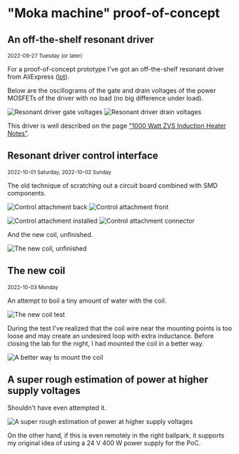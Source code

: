 # "Moka machine" proof-of-concept

## An off-the-shelf resonant driver

<small>2022-09-27 Tuesday (or later)</small>

For a proof-of-concept prototype I've got an off-the-shelf resonant driver from AliExpress ([lot](https://www.aliexpress.com/item/33010919113.html)).

Below are the oscillograms of the gate and drain voltages of the power MOSFETs of the driver with no load (no big difference under load).

![Resonant driver gate voltages](images/001%20ZVS%20gate%20voltage.png) ![Resonant driver drain voltages](images/002%20ZVS%20drain%20voltage.png)

This driver is well described on the page ["1000 Watt ZVS Induction Heater Notes"](https://spaco.org/Blacksmithing/ZVSInductionHeater/1000WattZVSInductionHeaterNotes.htm).

## Resonant driver control interface

<small>2022-10-01 Saturday, 2022-10-02 Sunday</small>

The old technique of scratching out a circuit board combined with SMD components.

![Control attachment back](images/003%20IMG_4103.jpeg) ![Control attachment front](images/004%20IMG_4104.jpeg)

![Control attachment installed](images/005%20IMG_4105.jpeg) ![Control attachment connector](images/006%20IMG_4106.jpeg)

And the new coil, unfinished.

![The new coil, unfinished](images/007%20IMG_4107.jpeg)

## The new coil

<small>2022-10-03 Monday</small>

An attempt to boil a tiny amount of water with the coil.

![The new coil test](images/008%20IMG_4108.jpeg)

During the test I've realized that the coil wire near the mounting points is too loose and may create an undesired loop with extra inductance. Before closing the lab for the night, I had mounted the coil in a better way.

![A better way to mount the coil](images/009%20IMG_4109.jpeg)

## A super rough estimation of power at higher supply voltages

Shouldn't have even attempted it.

![A super rough estimation of power at higher supply voltages](images/010%20IMG_4112.jpeg)

On the other hand, if this is even remotely in the right ballpark, it supports my original idea of using a 24 V 400 W power supply for the PoC.
